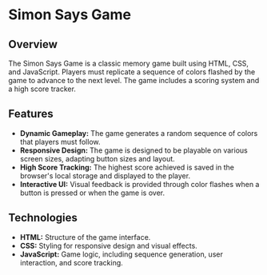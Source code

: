 # Simon Says Game

## Overview
The Simon Says Game is a classic memory game built using HTML, CSS, and JavaScript. Players must replicate a sequence of colors flashed by the game to advance to the next level. The game includes a scoring system and a high score tracker.

## Features
- **Dynamic Gameplay:** The game generates a random sequence of colors that players must follow.
- **Responsive Design:** The game is designed to be playable on various screen sizes, adapting button sizes and layout.
- **High Score Tracking:** The highest score achieved is saved in the browser's local storage and displayed to the player.
- **Interactive UI:** Visual feedback is provided through color flashes when a button is pressed or when the game is over.

## Technologies
- **HTML:** Structure of the game interface.
- **CSS:** Styling for responsive design and visual effects.
- **JavaScript:** Game logic, including sequence generation, user interaction, and score tracking.
